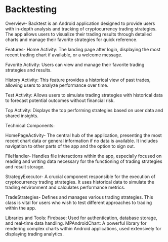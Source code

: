 # Backtesting

Overview-
Backtest is an Android application designed to provide users with in-depth analysis and tracking of cryptocurrency trading strategies. The app allows users to visualize their trading results through detailed charts and manage their favorite strategies for quick reference.

Features-
Home Activity: The landing page after login, displaying the most recent trading chart if available, or a welcome message.

Favorite Activity: Users can view and manage their favorite trading strategies and results.

History Activity: This feature provides a historical view of past trades, allowing users to analyze performance over time.

Test Activity: Allows users to simulate trading strategies with historical data to forecast potential outcomes without financial risk.

Top Activity: Displays the top performing strategies based on user data and shared insights.




Technical Components:

HomePageActivity-
The central hub of the application, presenting the most recent chart data or general information if no data is available. It includes navigation to other parts of the app and the option to sign out.

FileHandler-
Handles file interactions within the app, especially focused on reading and writing data necessary for the functioning of trading strategies and result storage.

StrategyExecutor-
A crucial component responsible for the execution of cryptocurrency trading strategies. It uses historical data to simulate the trading environment and calculates performance metrics.

TradeStrategies-
Defines and manages various trading strategies. This class is vital for users who wish to test different approaches to trading within the app.

Libraries and Tools:
Firebase: Used for authentication, database storage, and real-time data handling.
MPAndroidChart: A powerful library for rendering complex charts within Android applications, used extensively for displaying trading analytics.

